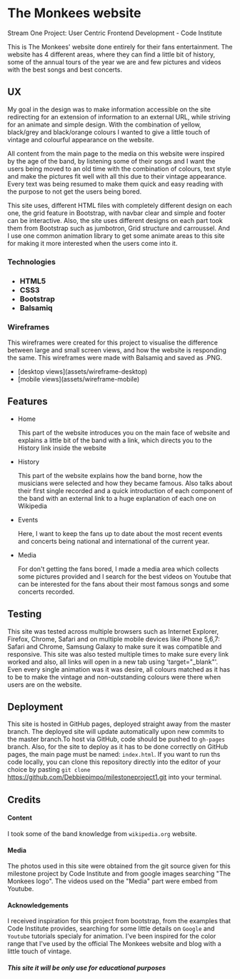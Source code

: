

   <h1>The Monkees website</h1>

Stream One Project: User Centric Frontend Development - Code Institute

This is The Monkees' website done entirely for their fans entertainment. The website has 4 different areas, where they can find a little bit of history, 
some of the annual tours of the year we are and few pictures and videos with the best songs and best concerts.



<h2>UX</h2>

My goal in the design was to make information accessible on the site redirecting for an extension of information to an external URL, while striving for
an animate and simple design. With the combination of yellow, black/grey and black/orange colours I wanted to give a little touch of vintage and colourful appearance on the website.

 All content from the main page to the media on this website were inspired by the age of the band, by listening some of their songs and I want the users being moved to an old
time with the combination of colours, text style and make the pictures fit well with all this due to their vintage appearance.
 Every text was being resumed to make them quick and easy reading with the purpose to not get the users being bored.

This site uses, different HTML files with completely different design on each one, the grid feature in Bootstrap, with navbar clear and simple and footer can be interactive.
Also, the site uses different designs on each part took them from Bootstrap such as jumbotron, Grid structure and carroussel. And I use one common animation library to get some 
animate areas to this site for making it more interested when the users come into it.

<h3>Technologies<h3>

<ul>
<li> HTML5 </li>
<li> CSS3 </li>
<li> Bootstrap </li>
<li> Balsamiq </li>

</ul>

<h3> Wireframes</h3>

This wireframes were created for this project to visualise the difference between large and small screen views, and how the website is responding the same.
This wireframes were made with Balsamiq and saved as .PNG. 

<ul>
<li>[desktop views](assets/wireframe-desktop)</li>
<li>[mobile views](assets/wireframe-mobile)</li>

</ul>

<h2>Features</h3>

<ul>
<li> Home </li>
    <p>This part of the website introduces you on the main face of website and explains a little bit of the band with a link, which directs you 
    to the History link inside the website </p>
<li> History </li>
    <p>This part of the website explains how the band borne, how the musicians were selected and how they became famous. Also talks about their
    first single recorded and a quick introduction of each component of the band with an external link to a huge explanation of each one on Wikipedia</p>
<li> Events </li>
    <p>Here, I want to keep the fans up to date about the most recent events and concerts being national and international of the current year.</p>
<li> Media </li>
    <p>For don't getting the fans bored, I made a media area which collects some pictures provided and I search for the best videos on Youtube that can be 
    interested for the fans about their most famous songs and some concerts recorded.</p>

</ul>


<h2>Testing</h2>

This site was tested across multiple browsers such as Internet Explorer, Firefox, Chrome, Safari and on multiple mobile devices like iPhone 5,6,7: Safari and Chrome, Samsung Galaxy
to make sure it was compatible and responsive. This site was also tested multiple times to make sure every link worked and also, all links will open in a new tab using 'target="_blank"'.
Even every single animation was it was desire, all colours matched as it has to be to make the vintage and non-outstanding colours were there when users are on the website.

<h2>Deployment</h2>

This site is hosted in GitHub pages, deployed straight away from the master branch.
The deployed site will update automatically upon new commits to the master branch.To host via GitHub, code should be pushed to `gh-pages` branch.
Also, for the site to deploy as it has to be done correctly on GitHub pages, the main page must be named:  `index.html`.
If you want to run ths code locally, you can clone this repository directly into the editor of your choice by pasting `git clone`
https://github.com/Debbiepimpo/milestoneproject1.git into your terminal.


<h2>Credits</h2>

<h4>Content</h4>

 I took some of the band knowledge from `wikipedia.org` website.

<h4>Media</h4>

The photos used in this site were obtained from the git source given for this milestone project by Code Institute and from google images searching "The Monkees logo".
The videos used on the "Media" part were embed from Youtube.

<h4>Acknowledgements</h4>

I received inspiration for this project from bootstrap, from the examples that Code Institute provides, searching for some little details on `Google`
and `Youtube` tutorials specialy for animation. I've been inspired for the color range that 
I've used by the official The Monkees website and blog with a little touch of vintage.


<h5>This site it will be only use for educational purposes</h5>
